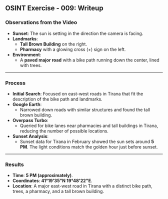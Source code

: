 ## OSINT Exercise - 009: Writeup  

### Observations from the Video  
- **Sunset**: The sun is setting in the direction the camera is facing.  
- **Landmarks**:  
  - **Tall Brown Building** on the right.  
  - **Pharmacy** with a glowing cross (+) sign on the left.  
- **Environment**:  
  - A **paved major road** with a bike path running down the center, lined with trees.  

---

### Process  
- **Initial Search**: Focused on east-west roads in Tirana that fit the description of the bike path and landmarks.  
- **Google Earth**:  
  - Narrowed down roads with similar structures and found the tall brown building.  
- **Overpass Turbo**:  
  - Queried for bike lanes near pharmacies and tall buildings in Tirana, reducing the number of possible locations.  
- **Sunset Analysis**:  
  - Sunset data for Tirana in February showed the sun sets around **5 PM**. The light conditions match the golden hour just before sunset.  

---

### Results  
- **Time**: **5 PM (approximately)**.  
- **Coordinates**: **41°19'35"N 19°48'22"E**.  
- **Location**: A major east-west road in Tirana with a distinct bike path, trees, a pharmacy, and a tall brown building.  
